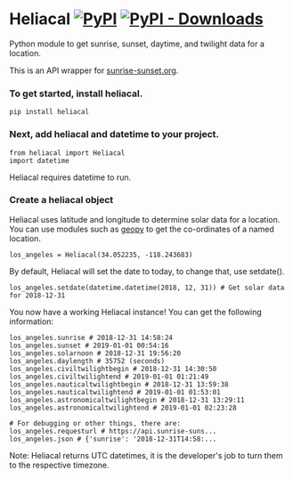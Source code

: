 # Heliacal [![PyPI](https://img.shields.io/pypi/v/Heliacal.svg)](https://pypi.org/project/Heliacal/) [![PyPI - Downloads](https://img.shields.io/pypi/dm/Heliacal.svg)](https://pypi.org/project/Heliacal/)

Python module to get sunrise, sunset, daytime, and twilight data for a location.

This is an API wrapper for [sunrise-sunset.org](https://sunrise-sunset.org/).

### To get started, install heliacal.

    pip install heliacal

### Next, add heliacal and datetime to your project.

    from heliacal import Heliacal
    import datetime

Heliacal requires datetime to run.

### Create a heliacal object

Heliacal uses latitude and longitude to determine solar data for a location. You can use modules such as [geopy](https://geopy.readthedocs.io/en/stable/) to get the co-ordinates of a named location.

    los_angeles = Heliacal(34.052235, -118.243683)

By default, Heliacal will set the date to today, to change that, use setdate().

    los_angeles.setdate(datetime.datetime(2018, 12, 31)) # Get solar data for 2018-12-31

You now have a working Heliacal instance! You can get the following information:

    los_angeles.sunrise # 2018-12-31 14:58:24
    los_angeles.sunset # 2019-01-01 00:54:16
    los_angeles.solarnoon # 2018-12-31 19:56:20
    los_angeles.daylength # 35752 (seconds)
    los_angeles.civiltwilightbegin # 2018-12-31 14:30:50
    los_angeles.civiltwilightend # 2019-01-01 01:21:49
    los_angeles.nauticaltwilightbegin # 2018-12-31 13:59:38
    los_angeles.nauticaltwilightend # 2019-01-01 01:53:01
    los_angeles.astronomicaltwilightbegin # 2018-12-31 13:29:11
    los_angeles.astronomicaltwilightend # 2019-01-01 02:23:28

    # For debugging or other things, there are: 
    los_angeles.requesturl # https://api.sunrise-suns...
    los_angeles.json # {'sunrise': '2018-12-31T14:58:...

Note: Heliacal returns UTC datetimes, it is the developer's job to turn them to the respective timezone.
